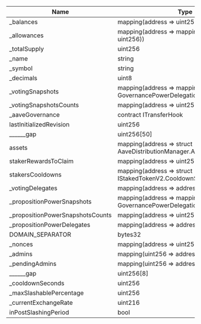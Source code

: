 | Name                             | Type                                                                                   | Slot | Offset | Bytes | Contract                                               |
|----------------------------------|----------------------------------------------------------------------------------------|------|--------|-------|--------------------------------------------------------|
| _balances                        | mapping(address => uint256)                                                            | 0    | 0      | 32    | src/flattened/StakedTokenV3Flattened.sol:StakedTokenV3 |
| _allowances                      | mapping(address => mapping(address => uint256))                                        | 1    | 0      | 32    | src/flattened/StakedTokenV3Flattened.sol:StakedTokenV3 |
| _totalSupply                     | uint256                                                                                | 2    | 0      | 32    | src/flattened/StakedTokenV3Flattened.sol:StakedTokenV3 |
| _name                            | string                                                                                 | 3    | 0      | 32    | src/flattened/StakedTokenV3Flattened.sol:StakedTokenV3 |
| _symbol                          | string                                                                                 | 4    | 0      | 32    | src/flattened/StakedTokenV3Flattened.sol:StakedTokenV3 |
| _decimals                        | uint8                                                                                  | 5    | 0      | 1     | src/flattened/StakedTokenV3Flattened.sol:StakedTokenV3 |
| _votingSnapshots                 | mapping(address => mapping(uint256 => struct GovernancePowerDelegationERC20.Snapshot)) | 6    | 0      | 32    | src/flattened/StakedTokenV3Flattened.sol:StakedTokenV3 |
| _votingSnapshotsCounts           | mapping(address => uint256)                                                            | 7    | 0      | 32    | src/flattened/StakedTokenV3Flattened.sol:StakedTokenV3 |
| _aaveGovernance                  | contract ITransferHook                                                                 | 8    | 0      | 20    | src/flattened/StakedTokenV3Flattened.sol:StakedTokenV3 |
| lastInitializedRevision          | uint256                                                                                | 9    | 0      | 32    | src/flattened/StakedTokenV3Flattened.sol:StakedTokenV3 |
| ______gap                        | uint256[50]                                                                            | 10   | 0      | 1600  | src/flattened/StakedTokenV3Flattened.sol:StakedTokenV3 |
| assets                           | mapping(address => struct AaveDistributionManager.AssetData)                           | 60   | 0      | 32    | src/flattened/StakedTokenV3Flattened.sol:StakedTokenV3 |
| stakerRewardsToClaim             | mapping(address => uint256)                                                            | 61   | 0      | 32    | src/flattened/StakedTokenV3Flattened.sol:StakedTokenV3 |
| stakersCooldowns                 | mapping(address => struct IStakedTokenV2.CooldownSnapshot)                             | 62   | 0      | 32    | src/flattened/StakedTokenV3Flattened.sol:StakedTokenV3 |
| _votingDelegates                 | mapping(address => address)                                                            | 63   | 0      | 32    | src/flattened/StakedTokenV3Flattened.sol:StakedTokenV3 |
| _propositionPowerSnapshots       | mapping(address => mapping(uint256 => struct GovernancePowerDelegationERC20.Snapshot)) | 64   | 0      | 32    | src/flattened/StakedTokenV3Flattened.sol:StakedTokenV3 |
| _propositionPowerSnapshotsCounts | mapping(address => uint256)                                                            | 65   | 0      | 32    | src/flattened/StakedTokenV3Flattened.sol:StakedTokenV3 |
| _propositionPowerDelegates       | mapping(address => address)                                                            | 66   | 0      | 32    | src/flattened/StakedTokenV3Flattened.sol:StakedTokenV3 |
| DOMAIN_SEPARATOR                 | bytes32                                                                                | 67   | 0      | 32    | src/flattened/StakedTokenV3Flattened.sol:StakedTokenV3 |
| _nonces                          | mapping(address => uint256)                                                            | 68   | 0      | 32    | src/flattened/StakedTokenV3Flattened.sol:StakedTokenV3 |
| _admins                          | mapping(uint256 => address)                                                            | 69   | 0      | 32    | src/flattened/StakedTokenV3Flattened.sol:StakedTokenV3 |
| _pendingAdmins                   | mapping(uint256 => address)                                                            | 70   | 0      | 32    | src/flattened/StakedTokenV3Flattened.sol:StakedTokenV3 |
| ______gap                        | uint256[8]                                                                             | 71   | 0      | 256   | src/flattened/StakedTokenV3Flattened.sol:StakedTokenV3 |
| _cooldownSeconds                 | uint256                                                                                | 79   | 0      | 32    | src/flattened/StakedTokenV3Flattened.sol:StakedTokenV3 |
| _maxSlashablePercentage          | uint256                                                                                | 80   | 0      | 32    | src/flattened/StakedTokenV3Flattened.sol:StakedTokenV3 |
| _currentExchangeRate             | uint216                                                                                | 81   | 0      | 27    | src/flattened/StakedTokenV3Flattened.sol:StakedTokenV3 |
| inPostSlashingPeriod             | bool                                                                                   | 81   | 27     | 1     | src/flattened/StakedTokenV3Flattened.sol:StakedTokenV3 |

